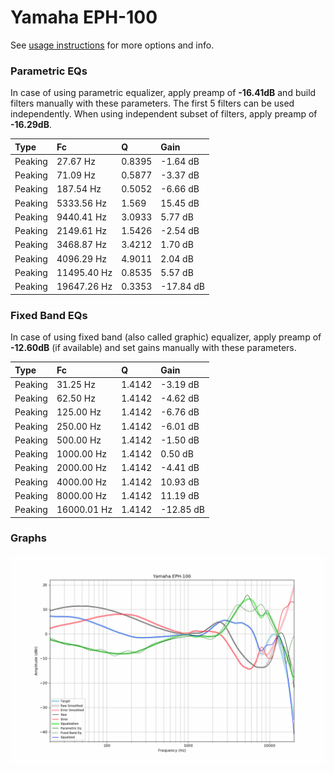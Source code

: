 # Yamaha EPH-100
See [usage instructions](https://github.com/jaakkopasanen/AutoEq#usage) for more options and info.

### Parametric EQs
In case of using parametric equalizer, apply preamp of **-16.41dB** and build filters manually
with these parameters. The first 5 filters can be used independently.
When using independent subset of filters, apply preamp of **-16.29dB**.

| Type    | Fc          |      Q | Gain      |
|:--------|:------------|:-------|:----------|
| Peaking | 27.67 Hz    | 0.8395 | -1.64 dB  |
| Peaking | 71.09 Hz    | 0.5877 | -3.37 dB  |
| Peaking | 187.54 Hz   | 0.5052 | -6.66 dB  |
| Peaking | 5333.56 Hz  | 1.569  | 15.45 dB  |
| Peaking | 9440.41 Hz  | 3.0933 | 5.77 dB   |
| Peaking | 2149.61 Hz  | 1.5426 | -2.54 dB  |
| Peaking | 3468.87 Hz  | 3.4212 | 1.70 dB   |
| Peaking | 4096.29 Hz  | 4.9011 | 2.04 dB   |
| Peaking | 11495.40 Hz | 0.8535 | 5.57 dB   |
| Peaking | 19647.26 Hz | 0.3353 | -17.84 dB |

### Fixed Band EQs
In case of using fixed band (also called graphic) equalizer, apply preamp of **-12.60dB**
(if available) and set gains manually with these parameters.

| Type    | Fc          |      Q | Gain      |
|:--------|:------------|:-------|:----------|
| Peaking | 31.25 Hz    | 1.4142 | -3.19 dB  |
| Peaking | 62.50 Hz    | 1.4142 | -4.62 dB  |
| Peaking | 125.00 Hz   | 1.4142 | -6.76 dB  |
| Peaking | 250.00 Hz   | 1.4142 | -6.01 dB  |
| Peaking | 500.00 Hz   | 1.4142 | -1.50 dB  |
| Peaking | 1000.00 Hz  | 1.4142 | 0.50 dB   |
| Peaking | 2000.00 Hz  | 1.4142 | -4.41 dB  |
| Peaking | 4000.00 Hz  | 1.4142 | 10.93 dB  |
| Peaking | 8000.00 Hz  | 1.4142 | 11.19 dB  |
| Peaking | 16000.01 Hz | 1.4142 | -12.85 dB |

### Graphs
![](./Yamaha%20EPH-100.png)